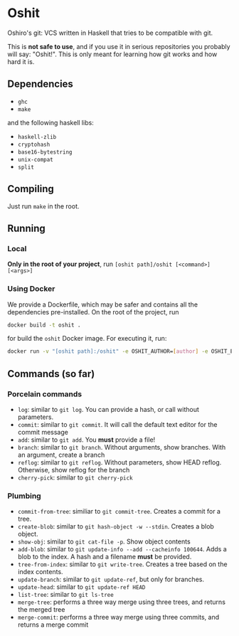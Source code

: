 # Oshit

Oshiro's git: VCS written in Haskell that tries to be compatible with git.

This is **not safe to use**, and if you use it in serious repositories you
probably will say: "Oshit!". This is only meant for learning how git works and
how hard it is.

## Dependencies

- `ghc`
- `make`

and the following haskell libs:

- `haskell-zlib`
- `cryptohash`
- `base16-bytestring`
- `unix-compat`
- `split`

## Compiling

Just run `make` in the root.

## Running

### Local

**Only in the root of your project**, run `[oshit path]/oshit [<command>] [<args>]`

### Using Docker

We provide a Dockerfile, which may be safer and contains all the dependencies
pre-installed. On the root of the project, run 

~~~bash 
docker build -t oshit .
~~~

for build the `oshit` Docker image. For executing it, run:

~~~bash
docker run -v "[oshit path]:/oshit" -e OSHIT_AUTHOR=[author] -e OSHIT_EMAIL=[email] -it oshit
~~~ 

## Commands (so far)

### Porcelain commands

- `log`: similar to `git log`. You can provide a hash, or call without parameters.
- `commit`: similar to `git commit`. It will call the default text editor for the commit message
- `add`: similar to `git add`. You **must** provide a file!
- `branch`: similar to `git branch`. Without arguments, show branches. With an argument, create a branch
- `reflog`: similar to `git reflog`. Without parameters, show HEAD reflog. Otherwise, show reflog for the branch
- `cherry-pick`: similar to `git cherry-pick`

### Plumbing

- `commit-from-tree`: similiar to `git commit-tree`. Creates a commit for a tree.
- `create-blob`: similar to `git hash-object -w --stdin`. Creates a blob object.
- `show-obj`: similar to `git cat-file -p`. Show object contents
- `add-blob`: similar to `git update-info --add --cacheinfo 100644`. Adds a blob to the index. A hash and a filename **must** be provided.
- `tree-from-index`: similar to `git write-tree`. Creates a tree based on the index contents.
- `update-branch`: similar to `git update-ref`, but only for branches.
- `update-head`: similar to `git update-ref HEAD`
- `list-tree`: similar to `git ls-tree`
- `merge-tree`: performs a three way merge using three trees, and returns the merged tree
- `merge-commit`: performs a three way merge using three commits, and returns a merge commit

